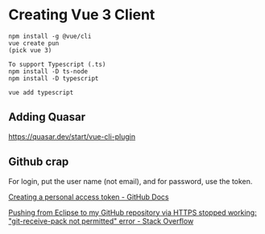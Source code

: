 # Creating Vue 3 Client

```
npm install -g @vue/cli
vue create pun
(pick vue 3)

To support Typescript (.ts)
npm install -D ts-node
npm install -D typescript

vue add typescript
```

## Adding Quasar

https://quasar.dev/start/vue-cli-plugin



## Github crap

For login, put the user name (not email), and for password, use the token. 

[Creating a personal access token - GitHub Docs](https://docs.github.com/en/authentication/keeping-your-account-and-data-secure/creating-a-personal-access-token)

[Pushing from Eclipse to my GitHub repository via HTTPS stopped working: &quot;git-receive-pack not permitted&quot; error - Stack Overflow](https://stackoverflow.com/questions/68790276/pushing-from-eclipse-to-my-github-repository-via-https-stopped-working-git-rec)
